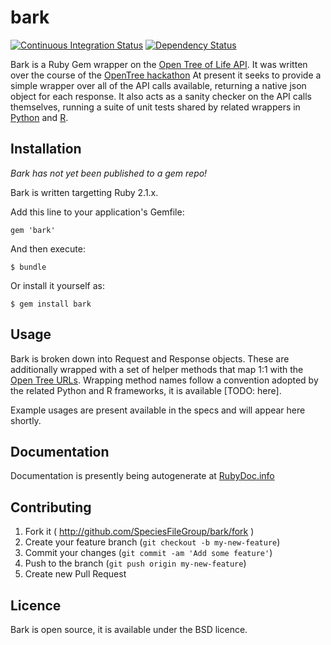 bark
====

[![Continuous Integration Status][6]][7]
[![Dependency Status][8]][9]

Bark is a Ruby Gem wrapper on the [Open Tree of Life API][3]. It was written over the course of the [OpenTree hackathon][2]  At present it seeks to provide a simple wrapper over all of the API calls available, returning a native json object for each response. It also acts as a sanity checker on the API calls themselves, running a suite of unit tests shared by related wrappers in [Python][5] and [R][4].

## Installation

_Bark has not yet been published to a gem repo!_

Bark is written targetting Ruby 2.1.x.

Add this line to your application's Gemfile:

    gem 'bark'

And then execute:

    $ bundle

Or install it yourself as:

    $ gem install bark

## Usage

Bark is broken down into Request and Response objects.  These are additionally wrapped with a set of helper methods that map 1:1 with the [Open Tree URLs][3].  Wrapping method names follow a convention adopted by the related Python and R frameworks, it is available [TODO: here].

Example usages are present available in the specs and will appear here shortly.

## Documentation

Documentation is presently being autogenerate at [RubyDoc.info][1]

## Contributing

1. Fork it ( http://github.com/SpeciesFileGroup/bark/fork )
2. Create your feature branch (`git checkout -b my-new-feature`)
3. Commit your changes (`git commit -am 'Add some feature'`)
4. Push to the branch (`git push origin my-new-feature`)
5. Create new Pull Request

## Licence

Bark is open source, it is available under the BSD licence.

[1]: http://rubydoc.info/github/SpeciesFileGroup/bark/frames
[2]: https://github.com/OpenTreeOfLife/hackathon  
[3]: https://github.com/OpenTreeOfLife/opentree/wiki/Open-Tree-of-Life-APIs
[4]: https://github.com/fmichonneau/rotl
[5]: https://github.com/OpenTreeOfLife/opentree-interfaces
[6]: https://secure.travis-ci.org/SpeciesFileGroup/bark.png?branch=master
[7]: http://travis-ci.org/SpeciesFileGroup/bark?branch=master
[8]: https://gemnasium.com/SpeciesFileGroup/bark.png?branch=master
[9]: https://gemnasium.com/SpeciesFileGroup/bark?branch=master



